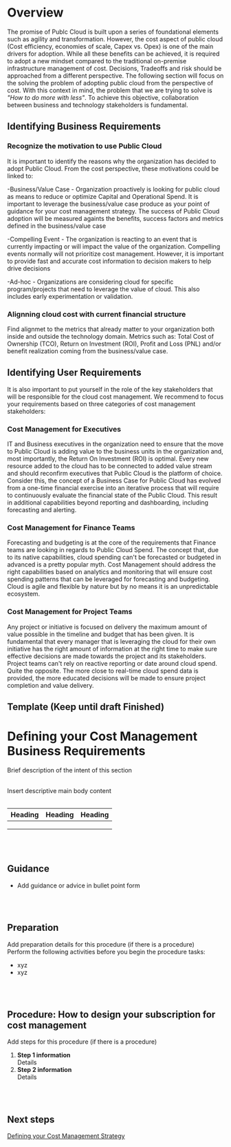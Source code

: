 # Overview 
The promise of Publc Cloud is built upon a series of foundational elements such as agility and transformation. However, the cost aspect of public cloud (Cost efficiency, economies of scale, Capex vs. Opex) is one of the main drivers for adoption. While all these benefits can be achieved, it is required to adopt a new mindset compared to the traditional on-premise infrastructure management of cost. Decisions, Tradeoffs and risk should be approached from a different perspective. The following section will focus on the solving the problem of adopting public cloud from the perspective of cost. With this context in mind, the problem that we are trying to solve is <i>"How to do more with less"</i>. To achieve this objective, collaboration between business and technology stakeholders is fundamental. 

## Identifying Business Requirements

### Recognize the motivation to use Public Cloud

It is important to identify the reasons why the organization has decided to adopt Public Cloud. From the cost perspective, these motivations could be linked to: 

-Business/Value Case - Organization proactively is looking for public cloud as means to reduce or optimize Capital and Operational Spend. It is important to leverage the business/value case produce as your point of guidance for your cost management strategy. The success of Public Cloud adoption will be measured againts the benefits, success factors and metrics defined in the business/value case

-Compelling Event - The organization is reacting to an event that is currently impacting or will impact the value of the organization. Compelling events normally will not prioritize cost management. However, it is important to provide fast and accurate cost information to decision makers to help drive decisions

-Ad-hoc - Organizations are considering cloud for specific program/projects that need to leverage the value of cloud. This also includes early experimentation or validation.

### Alignning cloud cost with current financial structure

Find alignmet to the metrics that already matter to your organization both inside and outside the technology domain. Metrics such as: Total Cost of Ownership (TCO), Return on Investment (ROI), Profit and Loss (PNL) and/or benefit realization coming from the business/value case.

## Identifying User Requirements

It is also important to put yourself in the role of the key stakeholders that will be responsible for the cloud cost management. We recommend to focus your requirements based on three categories of cost management stakeholders:

### Cost Management for Executives 

IT and Business executives in the organization need to ensure that the move to Public Cloud is adding value to the business units in the organization and, most importantly, the Return On Investment (ROI) is optimal. Every new resource added to the cloud has to be connected to added value stream and should reconfirm executives that Public Cloud is the platform of choice. Consider this, the concept of a Business Case for Public Cloud has evolved from a one-time financial exercise into an iterative process that will require to continuously evaluate the financial state of the Public Cloud. This result in additional capabilities beyond reporting and dashboarding, including forecasting and alerting. 

### Cost Management for Finance Teams 

Forecasting and budgeting is at the core of the requirements that Finance teams are looking in regards to Public Cloud Spend. The concept that, due to its native capabilities, cloud spending can't be forecasted or budgeted in advanced is a pretty popular myth. Cost Management should address the right capabilities based on analytics and monitoring that will ensure cost spending patterns that can be leveraged for forecasting and budgeting. Cloud is agile and flexible by nature but by no means it is an unpredictable ecosystem. 

### Cost Management for Project Teams 

Any project or initiative is focused on delivery the maximum amount of value possible in the timeline and budget that has been given. It is fundamental that every manager that is leveraging the cloud for their own initiative has the right amount of information at the right time to make sure effective decisions are made towards the project and its stakeholders. Project teams can't rely on reactive reporting or date around cloud spend. Quite the opposite. The more close to real-time cloud spend data is provided, the more educated decisions will be made to ensure project completion and value delivery. 






## Template (Keep until draft Finished)
# Defining your Cost Management Business Requirements
Brief description of the intent of this section
<br />
<br />

Insert descriptive main body content
<Table if needed>
  
|  Heading |  Heading  | Heading |
| ---- | --- | --- |
|   |   |   |
|   |   |   |
|   |   |   |

<br />
<br />

## Guidance
- Add guidance or advice in bullet point form
<br />
<br />

## Preparation
Add preparation details for this procedure (if there is a procedure)   
Perform the following activities before you begin the procedure tasks:  
- xyz
- xyz
<br />
<br />

## Procedure: How to design your subscription for cost management
Add steps for this procedure (if there is a procedure)  
1.  **Step 1 information**  
  Details  
2.   **Step 2 information**  
  Details
<br />
<br />

## Next steps
[Defining your Cost Management Strategy](1.2-Defining-your-cost-management-strategy.md)
